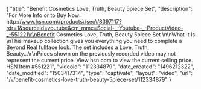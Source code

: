 {
    "title": "Benefit Cosmetics Love, Truth, Beauty 5piece Set",
    "description": "For More Info or to Buy Now: http:\/\/www.hsn.com\/products\/seo\/8397117?rdr=1&sourceid=youtube&cm_mmc=Social-_-Youtube-_-ProductVideo-_-551221\r\nBenefit Cosmetics Love, Truth, Beauty 5piece Set  \n\nWhat It Is \nThis makeup collection gives you everything you need to complete a Beyond Real fullface look. The set includes a Love, Truth, Beauty...\r\nPrices shown on the previously recorded video may not represent the current price.  View hsn.com to view the current selling price. HSN Item #551221",
    "videoid": "112334879",
    "date_created": "1496212322",
    "date_modified": "1503417314",
    "type": "captivate",
    "layout": "video",
    "url": "\/v\/benefit-cosmetics-love-truth-beauty-5piece-set\/112334879"
}